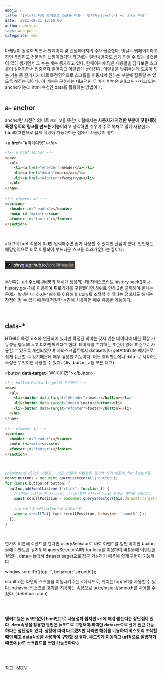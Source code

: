 ```yaml
---
emoji: 📓
title: '[html] 특정 영역으로 스크롤 이동 - 앵커기능(anchor) vs data 속성'
date: '2021-09-21 13:16:00'
author: phrygia
tags: web posts
categories: web
---
```


마케팅이 활성화 되면서 원페이지 및 랜딩페이지의 수가 급증했다. 옛날의 웹페이지라고 하면 복잡하고 전문적인 느낌이었지만 최근에는 일반사용자도 쉽게 만들 수 있는 플랫폼이 많이 생기면서 그 수는 계속 증가하고 있다. 한페이지에 많은 내용들을 담다보면 스크롤이 길어지면서 집중력이 떨어지고 이탈률이 높아진다. 이탈률을 낮춰주는데 도움이 되는 기능 중 한가지가 바로 특정영역으로 스크롤을 이동시켜 원하는 부분에 집중할 수 있도록 해주는 것이다. 이 기능을 구현하는 대표적인 두 가지 방법은 a태그가 가지고 있는 anchor기능과 html 속성인 data를 활용하는 방법이다.<br><br>

## a- anchor

anchor란 사전적 의미로 `배의 닻`을 뜻한다. 웹에서는 **사용자가 지정한 부분에 닻을내려 특정 영역의 링크를 만드는 기능**이라고 생각하면 쉬우며 주로 목차로 많이 사용한다. <br>
html태그만으로 쉽게 작성이 가능하다는 점에서 사용성이 좋다.

<div class="blockquote">
    &lt;a <b>href</b>="#아이디명"&gt;&lt;/a&gt;
</div>

```html
<!-- a href anchor -->
<nav>
  <ul>
    <li><a href="#header">header</a></li>
    <li><a href="#main">main</a></li>
    <li><a href="#footer">footer</a></li>
  </ul>
</nav>

<!-- element id -->
<section>
  <header id="header"></header>
  <main id="main"></main>
  <footer id="footer"></footer>
</section>
```

<br>
<p>a태그의 href 속성에 #id만 입력해주면 쉽게 사용할 수 있지만 단점이 있다. 첫번째는 해당영역으로 바로 이동되어 부드러운 스크롤 효과가 없다는 점이다.</p>
<div style="text-align: left; display:inline-block;">

![img/scroll-move.jpg](img/scroll-move.jpg)

</div>

두번째는 url 주소에 #id명의 해쉬가 생성되는데 자바스크립트 history.back()이나 history.go(-1)를 이용하여 뒤로가기를 구현했다면 해쉬로 인해 2번 클릭해야 한다는 문제가 발생한다. 하지만 해쉬를 이용해 history를 조작할 수 있다는 점에서도 해쉬는 장점이 될 수 있기 때문에 적절한 순간에 사용하면 매우 유용한 기능이다. <br><br><br>

## data-\*

HTML5 특정 요소와 연관되어 있지만 확정된 의미는 갖지 않는 데이터에 대한 확장 가능성을 염두에 두고 디자인되었다고 한다.
데이터를 표기하는 표준이 없어 표준으로 사용할 수 있도록 개선되었으며 자바스크립트에서 dataset이나 getAttribute 메서드로 쉽게 접근할 수 있기때문에 매우 유용한 기능이다. 어느 엘리멘트에나 data-로 시작하는 속성은 무엇이든 사용할 수 있다. (div, button, a등 모든 태그)

<div class="blockquote">
    &lt;button <b>data-target</b>="#아이디명"&gt;&lt;/button&gt;
</div>

```html
<!-- button에 data-target을 선언하여 -->
<nav>
  <ul>
    <li><button data-target="#header">header</button></li>
    <li><button data-target="#main">main</button></li>
    <li><button data-target="#footer">footer</button></li>
  </ul>
</nav>

<!-- element id -->
<section>
  <header id="header"></header>
  <main id="main"></main>
  <footer id="footer"></footer>
</section>
```

<br>

```js
//button에 click 이벤트 - 모든 버튼에 이벤트를 걸어야 하기 때문에 for loop이용
const buttons = document.querySelectorAll('button');
for (const button of button) {
  button.addEventListener('click', function () {
    //선택된 button의 dataset.target명의 offsetTop을 구하는 변수를 선언한다.
    const scrollPosition = document.querySelector(this.dataset.target).offsetTop;

    //scroll을 offsetTop으로 이동시킨다.
    window.scrollTo({ top: scrollPosition, behavior: 'smooth' });
  });
}
```

<br>
<p>한가지 버튼에 이벤트를 건다면 querySelector로 바로 이벤트를 걸면 되지만 button들에 이벤트를 걸기위해 querySelectorAll과 for loop를 이용하여 버튼들에 이벤트를 걸었다. data는 js에서 dataset.target으로 접근 가능하기 때문에 쉽게 구현이 가능하다.</p>

<div class="blockquote">
    window.scrollTo({top: '', behavior: 'smooth'});
</div>
<p>scrollTo는 화면의 스크롤을 이동시켜주는 js메서드로, 위치는 top/left를 사용할 수 있다.
behavior은 스크롤 효과를 지정하는 속성으로 auto/instant/smooth를 사용할 수 있다. (defefault: auto)</p>
<br><br>

**앵커기능은 js코드없이 html만으로 사용성이 쉽지만 url에 해쉬 붙는다는 장단점이 있다. data속성을 활용한 방법은 js코드로 구현해야 하지만 dataset으로 쉽게 접근 가능하다는 장단점이 있다. 상황에 따라 다르겠지만 나라면 해쉬를 이용하여 히스토리 조작할때만 빼고 data속성을 사용하여 구현할 것 같다. 부드럽게 이동하고 url적으로 깔끔하기 때문에 (a도 스크립트를 쓰면 가능은하다.)**

<br><br>

<div class="from add">참고 : <a href="https://developer.mozilla.org/ko/docs/Learn/HTML/Howto/%EB%8D%B0%EC%9D%B4%ED%84%B0_%EC%86%8D%EC%84%B1_%EC%82%AC%EC%9A%A9%ED%95%98%EA%B8%B0" target="_blank">MDN</a></div>

<br>

```toc

```
